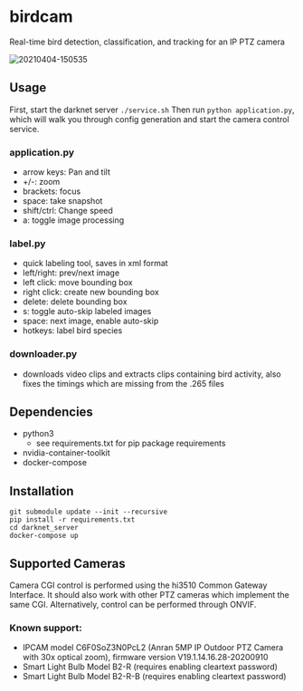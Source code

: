 # birdcam
Real-time bird detection, classification, and tracking for an IP PTZ camera

![20210404-150535](https://user-images.githubusercontent.com/5778014/140254110-1e4bcde0-f892-4d0e-9436-c74edd74f5e1.jpg)


## Usage
First, start the darknet server `./service.sh` 
Then run `python application.py`, which will walk you through config generation and start the camera control service.

### application.py
- arrow keys: Pan and tilt 
- +/-: zoom
- brackets: focus
- space: take snapshot
- shift/ctrl: Change speed
- a: toggle image processing

### label.py
- quick labeling tool, saves in xml format
- left/right: prev/next image
- left click: move bounding box
- right click: create new bounding box
- delete: delete bounding box
- s: toggle auto-skip labeled images
- space: next image, enable auto-skip
- hotkeys: label bird species

### downloader.py
- downloads video clips and extracts clips containing bird activity, also fixes the timings which are missing from the .265 files

## Dependencies
- python3
	- see requirements.txt for pip package requirements
- nvidia-container-toolkit
- docker-compose

## Installation
```console
git submodule update --init --recursive
pip install -r requirements.txt
cd darknet_server
docker-compose up
```
## Supported Cameras
Camera CGI control is performed using the hi3510 Common Gateway Interface. It should also work with other PTZ cameras which implement the same CGI.
Alternatively, control can be performed through ONVIF.

### Known support:
- IPCAM model C6F0SoZ3N0PcL2 (Anran 5MP IP Outdoor PTZ Camera with 30x optical zoom), firmware version V19.1.14.16.28-20200910
- Smart Light Bulb Model B2-R (requires enabling cleartext password)
- Smart Light Bulb Model B2-R-B (requires enabling cleartext password)

